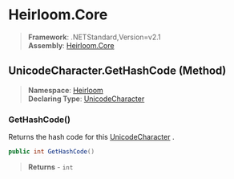 # Heirloom.Core

> **Framework**: .NETStandard,Version=v2.1  
> **Assembly**: [Heirloom.Core][0]

## UnicodeCharacter.GetHashCode (Method)

> **Namespace**: [Heirloom][0]  
> **Declaring Type**: [UnicodeCharacter][1]

### GetHashCode()

Returns the hash code for this [UnicodeCharacter][1] .

```cs
public int GetHashCode()
```

> **Returns** - `int`

[0]: ../../../Heirloom.Core.md
[1]: ../UnicodeCharacter.md
